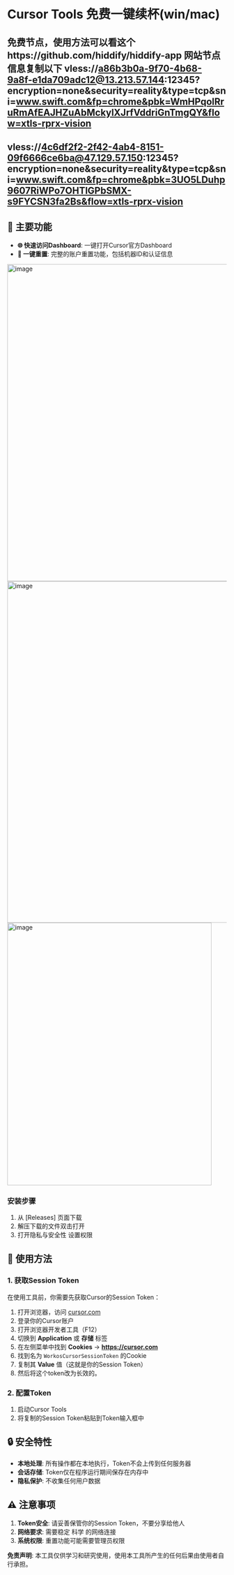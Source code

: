 # Cursor Tools 免费一键续杯(win/mac)
免费节点，使用方法可以看这个https://github.com/hiddify/hiddify-app
网站节点信息复制以下
vless://a86b3b0a-9f70-4b68-9a8f-e1da709adc12@13.213.57.144:12345?encryption=none&security=reality&type=tcp&sni=www.swift.com&fp=chrome&pbk=WmHPqolRruRmAfEAJHZuAbMckylXJrfVddriGnTmgQY&flow=xtls-rprx-vision
------------
vless://4c6df2f2-2f42-4ab4-8151-09f6666ce6ba@47.129.57.150:12345?encryption=none&security=reality&type=tcp&sni=www.swift.com&fp=chrome&pbk=3UO5LDuhp9607RiWPo7OHTlGPbSMX-s9FYCSN3fa2Bs&flow=xtls-rprx-vision
-----------
## 🌟 主要功能

- **🌐 快速访问Dashboard**: 一键打开Cursor官方Dashboard
- **🚀 一键重置**: 完整的账户重置功能，包括机器ID和认证信息


<img width="604" height="727" alt="image" src="https://github.com/user-attachments/assets/96b04c6f-cdec-4db9-a86d-0b5394adfa2a" />
<img width="654" height="783" alt="image" src="https://github.com/user-attachments/assets/635b00c1-e25e-4ec1-aa4a-5862c425c0f8" />

<img width="469" height="602" alt="image" src="https://github.com/user-attachments/assets/335ca6bf-df66-42c7-9803-c893af8bc0ef" />





### 安装步骤

1. 从 [Releases] 页面下载
2. 解压下载的文件双击打开
3. 打开隐私与安全性 设置权限


## 🚀 使用方法

### 1. 获取Session Token

在使用工具前，你需要先获取Cursor的Session Token：

1. 打开浏览器，访问 [cursor.com](https://cursor.com)
2. 登录你的Cursor账户
3. 打开浏览器开发者工具（F12）
4. 切换到 **Application** 或 **存储** 标签
5. 在左侧菜单中找到 **Cookies** → **https://cursor.com**
6. 找到名为 `WorkosCursorSessionToken` 的Cookie
7. 复制其 **Value** 值（这就是你的Session Token）
8. 然后将这个token改为长效的。

### 2. 配置Token

1. 启动Cursor Tools
2. 将复制的Session Token粘贴到Token输入框中



## 🔒 安全特性

- **本地处理**: 所有操作都在本地执行，Token不会上传到任何服务器
- **会话存储**: Token仅在程序运行期间保存在内存中
- **隐私保护**: 不收集任何用户数据

## ⚠️ 注意事项

1. **Token安全**: 请妥善保管你的Session Token，不要分享给他人
3. **网络要求**: 需要稳定 科学 的网络连接
4. **系统权限**: 重置功能可能需要管理员权限


**免责声明**: 本工具仅供学习和研究使用，使用本工具所产生的任何后果由使用者自行承担。

